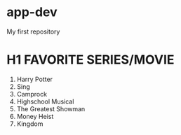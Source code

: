 # app-dev
My first repository
# H1 FAVORITE SERIES/MOVIE

1. Harry Potter
2. Sing
3. Camprock
4. Highschool Musical
5. The Greatest Showman
6. Money Heist
7. Kingdom
